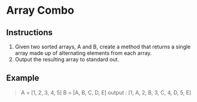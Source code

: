 # Array Combo
## Instructions
1. Given two sorted arrays, A and B, create a method that returns a single array made up of alternating elements from each array.
2. Output the resulting array to standard out.
## Example
> A = [1, 2, 3, 4, 5]
> B = [A, B, C, D, E]
> output : [1, A, 2, B, 3, C, 4, D, 5, E]
